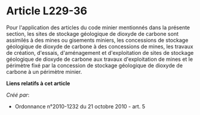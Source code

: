 # Article L229-36

Pour l'application des articles du code minier mentionnés dans la présente section, les sites de stockage géologique de
dioxyde de carbone sont assimilés à des mines ou gisements miniers, les concessions de stockage géologique de dioxyde de
carbone à des concessions de mines, les travaux de création, d'essais, d'aménagement et d'exploitation de sites de stockage
géologique de dioxyde de carbone aux travaux d'exploitation de mines et le périmètre fixé par la concession de stockage
géologique de dioxyde de carbone à un périmètre minier.

**Liens relatifs à cet article**

_Créé par_:

  - Ordonnance n°2010-1232 du 21 octobre 2010 - art. 5
